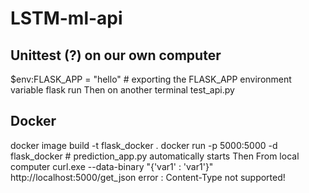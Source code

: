 # LSTM-ml-api

## Unittest (?) on our own computer
$env:FLASK_APP = "hello" # exporting the FLASK_APP environment variable
flask run
Then on another terminal
test_api.py



## Docker
docker image build -t flask_docker .
docker run -p 5000:5000 -d flask_docker # prediction_app.py automatically starts
Then From local computer
curl.exe --data-binary "{'var1' : 'var1'}" http://localhost:5000/get_json
error : Content-Type not supported!
